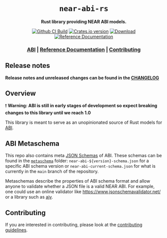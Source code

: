 <div align="center">

  <h1><code>near-abi-rs</code></h1>

  <p>
    <strong>Rust library providing NEAR ABI models.</strong>
  </p>

  <p>
    <a href="https://github.com/near/near-abi-rs/actions/workflows/test.yml?query=branch%3Amain"><img src="https://github.com/near/near-abi-rs/actions/workflows/test.yml/badge.svg" alt="Github CI Build" /></a>
    <a href="https://crates.io/crates/near-abi"><img src="https://img.shields.io/crates/v/near-abi.svg?style=flat-square" alt="Crates.io version" /></a>
    <a href="https://crates.io/crates/near-abi"><img src="https://img.shields.io/crates/d/near-abi.svg?style=flat-square" alt="Download" /></a>
    <a href="https://docs.rs/near-abi"><img src="https://docs.rs/near-abi/badge.svg" alt="Reference Documentation" /></a>
  </p>

  <h3>
      <a href="https://github.com/near/abi">ABI</a>
      <span> | </span>
      <a href="https://docs.rs/near-abi">Reference Documentation</a>
      <span> | </span>
      <a href="#contributing">Contributing</a>
  </h3>
</div>

## Release notes

**Release notes and unreleased changes can be found in the [CHANGELOG](CHANGELOG.md)**

## Overview

❗ **Warning: ABI is still in early stages of development so expect breaking changes to this library until we reach 1.0**

This library is meant to serve as an unopinionated source of Rust models for [ABI](https://github.com/near/abi).

## ABI Metaschema

This repo also contains meta [JSON Schemas](https://json-schema.org/) of ABI. These schemas can be found in the [`metaschema`](/metaschema) folder: `near-abi-${version}-schema.json` for a specific ABI schema version or `near-abi-current-schema.json` for what is currently in the `main` branch of the repository.

Metaschemas describe the properties of ABI schema format and allow anyone to validate whether a JSON file is a valid NEAR ABI. For example, one could use an online validator like https://www.jsonschemavalidator.net/ or a library such as [ajv](https://github.com/ajv-validator/ajv).

## Contributing

If you are interested in contributing, please look at the [contributing guidelines](CONTRIBUTING.md).
